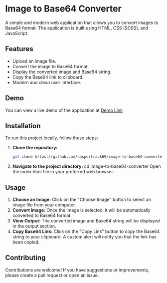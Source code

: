 # Image to Base64 Converter

A simple and modern web application that allows you to convert images to Base64 format. The application is built using HTML, CSS (SCSS), and JavaScript.

## Features

- Upload an image file.
- Convert the image to Base64 format.
- Display the converted image and Base64 string.
- Copy the Base64 link to clipboard.
- Modern and clean user interface.

## Demo

You can view a live demo of the application at [Demo Link](https://converter.jagoandigital.my.id)

## Installation

To run this project locally, follow these steps:

1. **Clone the repository:**

   ```bash
   git clone https://github.com/caspertrack69/image-to-base64-converter.git
2. **Navigate to the project directory:**
   cd image-to-base64-converter
   Open the index.html file in your preferred web browser.


## Usage

1. **Choose an Image:**
   Click on the "Choose Image" button to select an image file from your computer.
2. **Convert Image:**
   Once the image is selected, it will be automatically converted to Base64 format.
3. **View Output:**
   The converted image and Base64 string will be displayed in the output section.
4. **Copy Base64 Link:**
    Click on the "Copy Link" button to copy the Base64 string to your clipboard. A custom alert will notify you that the link has been copied.


## Contributing

Contributions are welcome! If you have suggestions or improvements, please create a pull request or open an issue.
